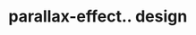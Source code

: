 # parallax-effect.. design                                                                                                                                                                                                                                                                                                                                                                                              
                                     

